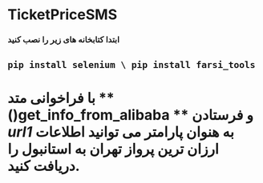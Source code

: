 # TicketPriceSMS
### ابتدا کتابخانه های زیر را نصب کنید 
``` pip install selenium \ pip install farsi_tools ```
---
# با فراخوانی متد ** ()get_info_from_alibaba **  و فرستادن *url1* به هنوان پارامتر می توانید اطلاعات ارزان ترین پرواز تهران به استانبول را دریافت کنید.
~~~ get_info_from_alibaba(url2)







